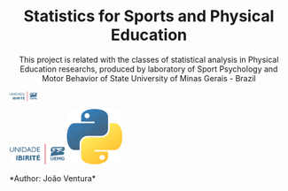 <h1 align="center"> Statistics for Sports and Physical Education </h1> 

<p align="center"> This project is related with the classes of statistical analysis in Physical Education researchs, produced by laboratory of Sport Psychology and Motor Behavior of State University of Minas Gerais - Brazil </p>

<img align="center" src="https://github.com/joaoventuraoliveira/jupyter1/blob/master/imgs/uemg_ibirite2.jpg" width="50">


<p float="left">
  <img src="https://github.com/joaoventuraoliveira/jupyter1/blob/master/imgs/uemg_ibirite2.jpg" width="100" />
  <img src="https://github.com/joaoventuraoliveira/jupyter1/blob/master/imgs/python.png" width="100" /> 
  <img src="" width="100" />
</p>
*Author: João Ventura*

